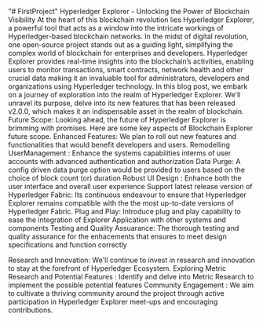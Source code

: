 "# FirstProject" 
Hyperledger Explorer - Unlocking the Power of Blockchain Visibility
At the heart of this blockchain revolution lies Hyperledger Explorer, a powerful tool that acts as a window into the intricate workings of Hyperledger-based blockchain networks.
In the midst of digital revolution, one open-source project stands out as a guiding light, simplifying the complex world of blockchain for enterprises and developers.
Hyperledger Explorer provides real-time insights into the blockchain’s activities, enabling users to monitor transactions, smart contracts, network health and other crucial data making it an invaluable tool for administrators, developers and organizations using Hyperledger  technology.
In this blog post, we embark on a journey of exploration into the realm of Hyperledger Explorer. We'll unravel its purpose, delve into its new features that has been released v2.0.0, which makes it an indispensable asset in the realm of blockchain.
Future Scope:
Looking ahead, the future of Hyperledger Explorer is brimming with promises. Here are some key aspects of Blockchain Explorer future scope.
Enhanced Features: We plan to roll out new features and functionalities that would benefit developers and users.
        Remodelling UserManagement : Enhance the systems capabilities interms of user accounts with advanced authentication and authorization
        Data Purge: A config driven data purge option would be provided to users based on the choice of block count (or) duration 
        Robust UI Design : Enhance both the user interface and overall user experience
         Support latest release version of Hyperledger Fabric: Its continuous endeavour to ensure that Hyperledger Explorer remains compatible with the the most up-to-date versions of Hyperledger Fabric.
Plug and Play: Introduce plug and play capability to ease the integration of Explorer Application with other systems and components
Testing and Quality Assuarance: The thorough testing and quality assurance for the enhacements that ensures to meet design specifications and function correctly

Research and Innovation: We'll continue to invest in research and innovation to stay at the forefront of Hyperledger Ecosystem.
Exploring Metric Research and Potential Features : Identify and delve into Metric Research to implement the possible potential features
Community Engagement : We aim to cultivate a thriving community around the project through active participation in Hyperledger Explorer meet-ups and encouraging contributions.

